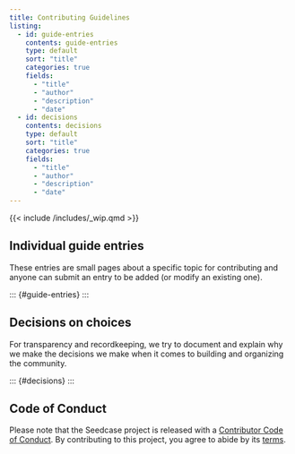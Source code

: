 ```yaml
---
title: Contributing Guidelines
listing:
  - id: guide-entries
    contents: guide-entries
    type: default
    sort: "title"
    categories: true
    fields: 
      - "title"
      - "author"
      - "description"
      - "date"
  - id: decisions
    contents: decisions
    type: default
    sort: "title"
    categories: true
    fields: 
      - "title"
      - "author"
      - "description"
      - "date"
---
```


{{< include /includes/_wip.qmd >}}

## Individual guide entries

These entries are small pages about a specific topic for contributing
and anyone can submit an entry to be added (or modify an existing one).

::: {#guide-entries}
:::

## Decisions on choices

For transparency and recordkeeping, we try to document and explain why
we make the decisions we make when it comes to building and organizing
the community.

::: {#decisions}
:::

## Code of Conduct

Please note that the Seedcase project is released with a [Contributor
Code of
Conduct](https://contributor-covenant.org/version/2/1/CODE_OF_CONDUCT.html).
By contributing to this project, you agree to abide by its
[terms](CODE_OF_CONDUCT.md).
